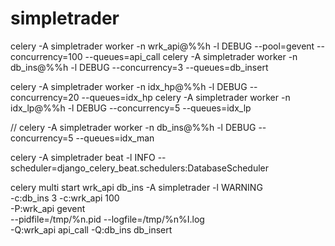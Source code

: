 # simpletrader


celery -A simpletrader worker -n wrk_api@%%h -l DEBUG --pool=gevent --concurrency=100 --queues=api_call
celery -A simpletrader worker -n db_ins@%%h -l DEBUG --concurrency=3 --queues=db_insert

celery -A simpletrader worker -n idx_hp@%%h -l DEBUG --concurrency=20 --queues=idx_hp
celery -A simpletrader worker -n idx_lp@%%h -l DEBUG --concurrency=5 --queues=idx_lp

// celery -A simpletrader worker -n db_ins@%%h -l DEBUG --concurrency=5 --queues=idx_man

celery -A simpletrader beat -l INFO --scheduler=django_celery_beat.schedulers:DatabaseScheduler


celery multi start wrk_api db_ins -A simpletrader -l WARNING \
    -c:db_ins 3 -c:wrk_api 100 \
    -P:wrk_api gevent \
    --pidfile=/tmp/%n.pid --logfile=/tmp/%n%I.log \
    -Q:wrk_api api_call -Q:db_ins db_insert